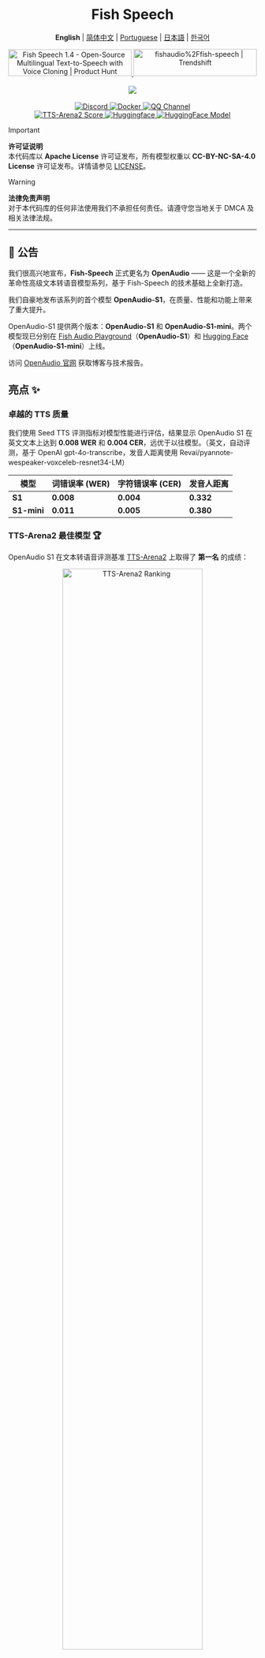 <div align="center">
<h1>Fish Speech</h1>

**English** | [简体中文](docs/README.zh.md) | [Portuguese](docs/README.pt-BR.md) | [日本語](docs/README.ja.md) | [한국어](docs/README.ko.md) <br>

<a href="https://www.producthunt.com/posts/fish-speech-1-4?embed=true&utm_source=badge-featured&utm_medium=badge&utm_souce=badge-fish&#0045;speech&#0045;1&#0045;4" target="_blank">
    <img src="https://api.producthunt.com/widgets/embed-image/v1/featured.svg?post_id=488440&theme=light" alt="Fish&#0032;Speech&#0032;1&#0046;4 - Open&#0045;Source&#0032;Multilingual&#0032;Text&#0045;to&#0045;Speech&#0032;with&#0032;Voice&#0032;Cloning | Product Hunt" style="width: 250px; height: 54px;" width="250" height="54" />
</a>
<a href="https://trendshift.io/repositories/7014" target="_blank">
    <img src="https://trendshift.io/api/badge/repositories/7014" alt="fishaudio%2Ffish-speech | Trendshift" style="width: 250px; height: 55px;" width="250" height="55"/>
</a>
<br>
</div>
<br>

<div align="center">
    <img src="https://count.getloli.com/get/@fish-speech?theme=asoul" /><br>
</div>

<br>

<div align="center">
    <a target="_blank" href="https://discord.gg/Es5qTB9BcN">
        <img alt="Discord" src="https://img.shields.io/discord/1214047546020728892?color=%23738ADB&label=Discord&logo=discord&logoColor=white&style=flat-square"/>
    </a>
    <a target="_blank" href="https://hub.docker.com/r/fishaudio/fish-speech">
        <img alt="Docker" src="https://img.shields.io/docker/pulls/fishaudio/fish-speech?style=flat-square&logo=docker"/>
    </a>
    <a target="_blank" href="https://pd.qq.com/s/bwxia254o">
      <img alt="QQ Channel" src="https://img.shields.io/badge/QQ-blue?logo=tencentqq">
    </a>
</div>

<div align="center">
    <a target="_blank" href="https://huggingface.co/spaces/TTS-AGI/TTS-Arena-V2">
      <img alt="TTS-Arena2 Score" src="https://img.shields.io/badge/TTS_Arena2-Rank_%231-gold?style=flat-square&logo=trophy&logoColor=white">
    </a>
    <a target="_blank" href="https://huggingface.co/spaces/fishaudio/fish-speech-1">
        <img alt="Huggingface" src="https://img.shields.io/badge/🤗%20-space%20demo-yellow"/>
    </a>
    <a target="_blank" href="https://huggingface.co/fishaudio/openaudio-s1-mini">
        <img alt="HuggingFace Model" src="https://img.shields.io/badge/🤗%20-models-orange"/>
    </a>
</div>

> [!IMPORTANT]
> **许可证说明**  
> 本代码库以 **Apache License** 许可证发布，所有模型权重以 **CC-BY-NC-SA-4.0 License** 许可证发布。详情请参见 [LICENSE](LICENSE)。

> [!WARNING]
> **法律免责声明**  
> 对于本代码库的任何非法使用我们不承担任何责任。请遵守您当地关于 DMCA 及相关法律法规。

---

## 🎉 公告

我们很高兴地宣布，**Fish-Speech** 正式更名为 **OpenAudio** —— 这是一个全新的革命性高级文本转语音模型系列，基于 Fish-Speech 的技术基础上全新打造。

我们自豪地发布该系列的首个模型 **OpenAudio-S1**，在质量、性能和功能上带来了重大提升。

OpenAudio-S1 提供两个版本：**OpenAudio-S1** 和 **OpenAudio-S1-mini**。两个模型现已分别在 [Fish Audio Playground](https://fish.audio)（**OpenAudio-S1**）和 [Hugging Face](https://huggingface.co/fishaudio/openaudio-s1-mini)（**OpenAudio-S1-mini**）上线。

访问 [OpenAudio 官网](https://openaudio.com/blogs/s1) 获取博客与技术报告。

## 亮点 ✨

### **卓越的 TTS 质量**

我们使用 Seed TTS 评测指标对模型性能进行评估，结果显示 OpenAudio S1 在英文文本上达到 **0.008 WER** 和 **0.004 CER**，远优于以往模型。（英文，自动评测，基于 OpenAI gpt-4o-transcribe，发音人距离使用 Revai/pyannote-wespeaker-voxceleb-resnet34-LM）

| 模型 | 词错误率 (WER) | 字符错误率 (CER) | 发音人距离 |
|-------|----------------------|---------------------------|------------------|
| **S1** | **0.008**  | **0.004**  | **0.332** |
| **S1-mini** | **0.011** | **0.005** | **0.380** |

### **TTS-Arena2 最佳模型** 🏆

OpenAudio S1 在文本转语音评测基准 [TTS-Arena2](https://arena.speechcolab.org/) 上取得了 **第一名** 的成绩：

<div align="center">
    <img src="https://raw.githubusercontent.com/fishaudio/fish-speech/main/docs/assets/Elo.jpg" alt="TTS-Arena2 Ranking" style="width: 75%;" />
</div>

### **语音可控性**

OpenAudio S1 **支持多种情感、语气和特殊标记**，进一步提升语音合成的表现力：

- **基础情感**：
```
(angry) (sad) (excited) (surprised) (satisfied) (delighted) 
(scared) (worried) (upset) (nervous) (frustrated) (depressed)
(empathetic) (embarrassed) (disgusted) (moved) (proud) (relaxed)
(grateful) (confident) (interested) (curious) (confused) (joyful)
```

- **高级情感**：
```
(disdainful) (unhappy) (anxious) (hysterical) (indifferent) 
(impatient) (guilty) (scornful) (panicked) (furious) (reluctant)
(keen) (disapproving) (negative) (denying) (astonished) (serious)
(sarcastic) (conciliative) (comforting) (sincere) (sneering)
(hesitating) (yielding) (painful) (awkward) (amused)
```

- **语气标记**：
```
(in a hurry tone) (shouting) (screaming) (whispering) (soft tone)
```

- **特殊音效**：
```
(laughing) (chuckling) (sobbing) (crying loudly) (sighing) (panting)
(groaning) (crowd laughing) (background laughter) (audience laughing)
```

你还可以使用 Ha,ha,ha 进行控制，更多用法等你自行探索。

（目前支持英文、中文和日语，更多语言即将上线！）

### **两种模型类型**

| 模型 | 参数量 | 可用性 | 特性 |
|-------|------|--------------|----------|
| **S1** | 40亿参数 | 可在 [fish.audio](fish.audio) 获取 | 全功能旗舰版 |
| **S1-mini** | 5亿参数 | 可在 huggingface [hf space](https://huggingface.co/spaces/fishaudio/openaudio-s1-mini) 获取 | 精简核心功能版 |

S1 与 S1-mini 均集成了在线人类反馈强化学习（RLHF）。

## **功能特性**

1. **零样本 & 少样本 TTS：** 输入 10-30 秒的人声样本，即可生成高质量 TTS 结果。**详见 [声音克隆最佳实践](https://docs.fish.audio/text-to-speech/voice-clone-best-practices)。**

2. **多语言 & 跨语言支持：** 直接复制粘贴多语言文本到输入框，无需担心语种。目前支持英语、日语、韩语、中文、法语、德语、阿拉伯语和西班牙语。

3. **无需音素依赖：** 模型具备强泛化能力，无需依赖音素即可实现 TTS，支持任意语言文本输入。

4. **高准确率：** Seed-TTS 评测中，CER（字符错误率）约为 0.4%，WER（词错误率）约为 0.8%。

5. **推理速度快：** 采用 fish-tech 加速，Nvidia RTX 4060 笔记本实测实时因子约为 1:5，Nvidia RTX 4090 为 1:15。

6. **WebUI 推理：** 提供基于 Gradio 的易用网页界面，兼容 Chrome、Firefox、Edge 等主流浏览器。

7. **GUI 推理：** 提供 PyQt6 图形界面，与 API 服务器无缝协作。支持 Linux、Windows、macOS。[查看 GUI](https://github.com/AnyaCoder/fish-speech-gui)。

8. **易于部署：** 可轻松搭建推理服务器，原生支持 Linux、Windows（MacOS 即将支持），速度损耗极小。

## **媒体与演示**

<div align="center">

### **社交媒体**
<a href="https://x.com/FishAudio/status/1929915992299450398" target="_blank">
    <img src="https://img.shields.io/badge/𝕏-Latest_Demo-black?style=for-the-badge&logo=x&logoColor=white" alt="Latest Demo on X" />
</a>

### **在线演示**
<a href="https://fish.audio" target="_blank">
    <img src="https://img.shields.io/badge/Fish_Audio-Try_OpenAudio_S1-blue?style=for-the-badge" alt="Try OpenAudio S1" />
</a>
<a href="https://huggingface.co/spaces/fishaudio/openaudio-s1-mini" target="_blank">
    <img src="https://img.shields.io/badge/Hugging_Face-Try_S1_Mini-yellow?style=for-the-badge" alt="Try S1 Mini" />
</a>

### **视频展示**

<a href="https://www.youtube.com/watch?v=SYuPvd7m06A" target="_blank">
    <img src="https://raw.githubusercontent.com/fishaudio/fish-speech/main/docs/assets/Thumbnail.jpg" alt="OpenAudio S1 Video" style="width: 50%;" />
</a>

### **音频样例**
<div style="margin: 20px 0;">
    <em> 高质量音频样例即将上线，涵盖多语言和多情感 TTS 能力展示。</em>
</div>

</div>

---

## 文档

- [环境搭建](https://raw.githubusercontent.com/fishaudio/fish-speech/main/docs/en/install.md)
- [推理使用](https://raw.githubusercontent.com/fishaudio/fish-speech/main/docs/en/inference.md)

## 致谢

- [VITS2 (daniilrobnikov)](https://github.com/daniilrobnikov/vits2)
- [Bert-VITS2](https://github.com/fishaudio/Bert-VITS2)
- [GPT VITS](https://github.com/innnky/gpt-vits)
- [MQTTS](https://github.com/b04901014/MQTTS)
- [GPT Fast](https://github.com/pytorch-labs/gpt-fast)
- [GPT-SoVITS](https://github.com/RVC-Boss/GPT-SoVITS)
- [Qwen3](https://github.com/QwenLM/Qwen3)

## 技术报告 (V1.4)
```bibtex
@misc{fish-speech-v1.4,
      title={Fish-Speech: Leveraging Large Language Models for Advanced Multilingual Text-to-Speech Synthesis},
      author={Shijia Liao and Yuxuan Wang and Tianyu Li and Yifan Cheng and Ruoyi Zhang and Rongzhi Zhou and Yijin Xing},
      year={2024},
```
      eprint={2411.01156},
      archivePrefix={arXiv},
      primaryClass={cs.SD},
      url={https://arxiv.org/abs/2411.01156},
}
```

---

Tranlated By [Open Ai Tx](https://github.com/OpenAiTx/OpenAiTx) | Last indexed: 2025-06-10

---